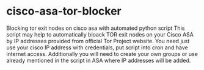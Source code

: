 # cisco-asa-tor-blocker
Blocking tor exit nodes on cisco asa with automated python script
This script may help to automatically bloack TOR exit nodes on your Cisco ASA by IP addresses provided from official Tor Project website.
You need just use your cisco IP address with credentials, put script into cron and have internet access. Additionally you will need to create your own groups or use already mentioned in the script in ASA where IP addresses will be added.
